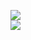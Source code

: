 [![](https://img.shields.io/badge/Made%20With-Github%20Spray-lightgrey.svg?style=for-the-badge&logo=github)](https://github.com/Annihil/github-spray#5824)  
[![](https://i.imgur.com/2DrTn0Z.gif)](https://github.com/Annihil/github-spray)